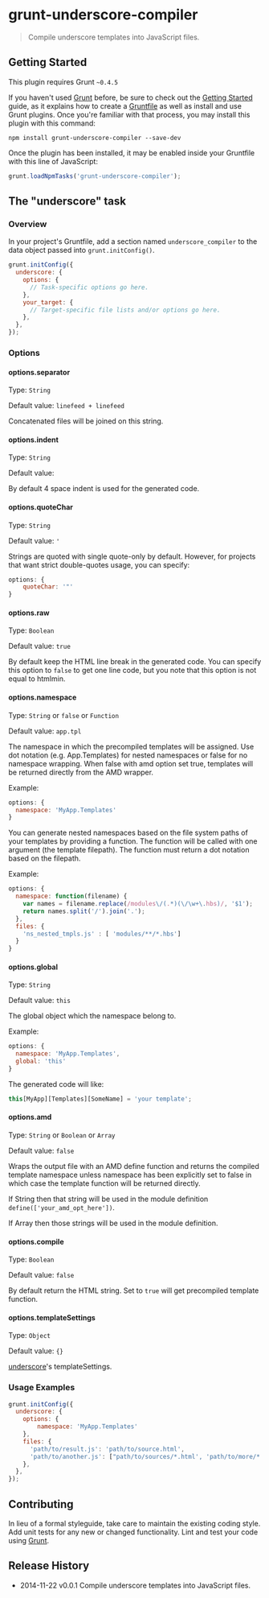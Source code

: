 # grunt-underscore-compiler

> Compile underscore templates into JavaScript files.

## Getting Started

This plugin requires Grunt `~0.4.5`

If you haven't used [Grunt](http://gruntjs.com/) before, be sure to check out the [Getting Started](http://gruntjs.com/getting-started) guide, as it explains how to create a [Gruntfile](http://gruntjs.com/sample-gruntfile) as well as install and use Grunt plugins. Once you're familiar with that process, you may install this plugin with this command:

```shell
npm install grunt-underscore-compiler --save-dev
```

Once the plugin has been installed, it may be enabled inside your Gruntfile with this line of JavaScript:

```js
grunt.loadNpmTasks('grunt-underscore-compiler');
```

## The "underscore" task

### Overview

In your project's Gruntfile, add a section named `underscore_compiler` to the data object passed into `grunt.initConfig()`.

```js
grunt.initConfig({
  underscore: {
    options: {
      // Task-specific options go here.
    },
    your_target: {
      // Target-specific file lists and/or options go here.
    },
  },
});
```

### Options

#### options.separator

Type: `String`

Default value: `linefeed + linefeed`

Concatenated files will be joined on this string.

#### options.indent

Type: `String`

Default value: `    `

By default 4 space indent is used for the generated code. 

#### options.quoteChar

Type: `String`

Default value: `'`

Strings are quoted with single quote-only by default. However, for projects that want strict double-quotes usage, you can specify:

```js
options: {
    quoteChar: '"'
}
```

#### options.raw

Type: `Boolean`

Default value: `true`

By default keep the HTML line break in the generated code. You can specify this option to `false` to get one line code, but you note that this option is not equal to htmlmin.

#### options.namespace

Type: `String` or `false` or `Function`

Default value: `app.tpl`

The namespace in which the precompiled templates will be assigned. Use dot notation (e.g. App.Templates) for nested namespaces or false for no namespace wrapping. When false with amd option set true, templates will be returned directly from the AMD wrapper.

Example:

```js
options: {
  namespace: 'MyApp.Templates'
}
```
You can generate nested namespaces based on the file system paths of your templates by providing a function. The function will be called with one argument (the template filepath). The function must return a dot notation based on the filepath.

Example:

```js
options: {
  namespace: function(filename) {
    var names = filename.replace(/modules\/(.*)(\/\w+\.hbs)/, '$1');
    return names.split('/').join('.');
  },
  files: {
    'ns_nested_tmpls.js' : [ 'modules/**/*.hbs']
  }
}
```

#### options.global

Type: `String`

Default value: `this`

The global object which the namespace belong to. 

Example:

```js
options: {
  namespace: 'MyApp.Templates',
  global: 'this'
}
```

The generated code will like:


```js
this[MyApp][Templates][SomeName] = 'your template';
```

#### options.amd

Type: `String` or `Boolean` or `Array`

Default value: `false`

Wraps the output file with an AMD define function and returns the compiled template namespace unless namespace has been explicitly set to false in which case the template function will be returned directly.

If String then that string will be used in the module definition `define(['your_amd_opt_here'])`.

If Array then those strings will be used in the module definition. 

#### options.compile

Type: `Boolean`

Default value: `false`

By default return the HTML string. Set to `true` will get precompiled template function.

#### options.templateSettings

Type: `Object`

Default value: `{}`

[underscore](http://underscorejs.org/#template)'s templateSettings.

### Usage Examples

```js
grunt.initConfig({
  underscore: {
    options: {
        namespace: 'MyApp.Templates'
    },
    files: {
      'path/to/result.js': 'path/to/source.html',
      'path/to/another.js': ["path/to/sources/*.html', 'path/to/more/*.html']
    },
  },
});
```

## Contributing

In lieu of a formal styleguide, take care to maintain the existing coding style. Add unit tests for any new or changed functionality. Lint and test your code using [Grunt](http://gruntjs.com/).

## Release History

- 2014-11-22   v0.0.1   Compile underscore templates into JavaScript files.